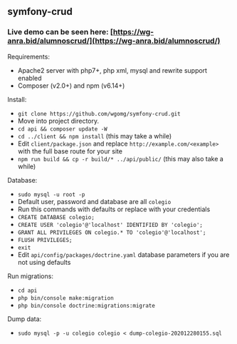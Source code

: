 ## symfony-crud

### Live demo can be seen here: [https://wg-anra.bid/alumnoscrud/](https://wg-anra.bid/alumnoscrud/)

Requirements:
- Apache2 server with php7+, php xml, mysql and rewrite support enabled
- Composer (v2.0+) and npm (v6.14+)

Install:
- `git clone https://github.com/wgomg/symfony-crud.git`
- Move into project directory.
- `cd api && composer update -W`
- `cd ../client && npm install` (this may take a while)
- Edit `client/package.json` and replace `http://example.com/<example>` with the full base route for your site
- `npm run build && cp -r build/* ../api/public/` (this may also take a while)

Database:
- `sudo mysql -u root -p`
- Default user, password and database are all `colegio`
- Run this commands with defaults or replace with your credentials
- `CREATE DATABASE colegio;`
- `CREATE USER 'colegio'@'localhost' IDENTIFIED BY 'colegio';`
- `GRANT ALL PRIVILEGES ON colegio.* TO 'colegio'@'localhost';`
- `FLUSH PRIVILEGES;`
- `exit`
- Edit `api/config/packages/doctrine.yaml` database parameters if you are not using defaults

Run migrations:
- `cd api`
- `php bin/console make:migration`
- `php bin/console doctrine:migrations:migrate`

Dump data:
- `sudo mysql -p -u colegio colegio < dump-colegio-202012280155.sql`

